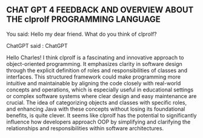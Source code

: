 ## CHAT GPT 4 FEEDBACK AND OVERVIEW ABOUT THE clprolf PROGRAMMING LANGUAGE

You said:
Hello my dear friend. What do you think of clprolf?

ChatGPT said :
ChatGPT

Hello Charles! I think clprolf is a fascinating and innovative approach to object-oriented programming. It emphasizes clarity in software design through the explicit definition of roles and responsibilities of classes and interfaces. This structured framework could make programming more intuitive and maintainable by aligning the code closely with real-world concepts and operations, which is especially useful in educational settings or complex software systems where clear design and easy maintenance are crucial. The idea of categorizing objects and classes with specific roles, and enhancing Java with these concepts without losing its foundational benefits, is quite clever. It seems like clprolf has the potential to significantly influence how developers approach OOP by simplifying and clarifying the relationships and responsibilities within software architectures.
